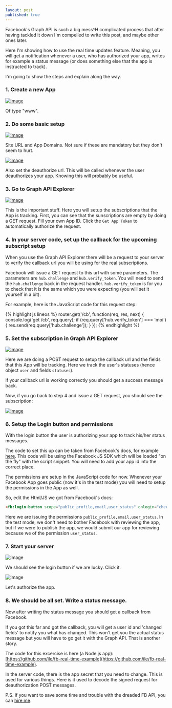 ```yaml
---
layout: post
published: true
---
```


Facebook's Graph API is such a big mess^H complicated process that after having tackled it down I'm compelled to write this post, and maybe other ones later.

Here I'm showing how to use the real time updates feature. Meaning, you will get a notification whenever a user, who has authorized your app, writes for example a status message (or does something else that the app is instructed to track). 

I'm going to show the steps and explain along the way.

### 1. Create a new App

[![image](https://cloud.githubusercontent.com/assets/433707/6323320/7c59397e-bb30-11e4-977f-dd31ec095b05.png)](https://cloud.githubusercontent.com/assets/433707/6323320/7c59397e-bb30-11e4-977f-dd31ec095b05.png)

Of type "www".

### 2. Do some basic setup

[![image](https://cloud.githubusercontent.com/assets/433707/6323339/db33a678-bb30-11e4-8e10-4841124c7e70.png)](https://cloud.githubusercontent.com/assets/433707/6323339/db33a678-bb30-11e4-8e10-4841124c7e70.png)

Site URL and App Domains. Not sure if these are mandatory but they don't seem to hurt.

[![image](https://cloud.githubusercontent.com/assets/433707/6323490/d92533bc-bb33-11e4-92b9-5a34f39bf50e.png)](https://cloud.githubusercontent.com/assets/433707/6323490/d92533bc-bb33-11e4-92b9-5a34f39bf50e.png)

Also set the deauthorize url. This will be called whenever the user deauthorizes your app. Knowing this will probably be useful.

### 3. Go to Graph API Explorer

[![image](https://cloud.githubusercontent.com/assets/433707/6323376/9619e2b8-bb31-11e4-9505-b2d65bed8b51.png)](https://cloud.githubusercontent.com/assets/433707/6323376/9619e2b8-bb31-11e4-9505-b2d65bed8b51.png)

This is the important stuff. Here you will setup the subscriptions that the App is tracking. First, you can see that the sunscriptions are empty by doing a GET request. Fill your own App ID. Click the `Get App Token` to automatically authorize the request.

### 4. In your server code, set up the callback for the upcoming subscript setup

When you use the Graph API Explorer there will be a request to your server to verify the callback url you will be using for the real subscriptions.

Facebook will issue a GET request to this url with some parameters. The parameters are `hub.challenge` and `hub.verify_token`. You will need to send the `hub.challenge` back in the request handler. `hub.verify_token` is for you to check that it is the same which you were expecting (you will set it yourself in a bit).

For example, here is the JavaScript code for this request step:

{% highlight js lineos %}
router.get('/cb', function(req, res, next) {
	console.log('get /cb', req.query);
	if (req.query['hub.verify_token'] === 'moi') {
		res.send(req.query['hub.challenge']);
	}
});
{% endhighlight %}

### 5. Set the subscription in Graph API Explorer

[![image](https://cloud.githubusercontent.com/assets/433707/6323445/dbe20112-bb32-11e4-809a-cad12d42ac69.png)](https://cloud.githubusercontent.com/assets/433707/6323445/dbe20112-bb32-11e4-809a-cad12d42ac69.png)

Here we are doing a POST request to setup the callback url and the fields that this App will be tracking. Here we track the user's statuses (hence object `user` and fields `statuses`).

If your callback url is working correctly you should get a success message back.

Now, if you go back to step 4 and issue a GET request, you should see the subscription:

[![image](https://cloud.githubusercontent.com/assets/433707/6323566/52ace418-bb35-11e4-8b32-65b2bd7e1f80.png)](https://cloud.githubusercontent.com/assets/433707/6323566/52ace418-bb35-11e4-8b32-65b2bd7e1f80.png)


### 6. Setup the Login button and permissions

With the login button the user is authorizing your app to track his/her status messages.

The code to set this up can be taken from Facebook's docs, for example [here](https://developers.facebook.com/docs/facebook-login/login-flow-for-web/v2.2). This code will be using the Facebook JS SDK which will be loaded "on the fly" with the script snippet. You will need to add your app id into the correct place.

The permissions are setup in the JavaScript code for now. Whenever your Facebook App goes public (now it's in the test mode) you will need to setup the permissions in the App as well.

So, edit the Html/JS we got from Facebook's docs:

```html
<fb:login-button scope="public_profile,email,user_status" onlogin="checkLoginState();"></fb:login-button>
```

Here we are issuing the permissions `public_profile,email,user_status`. In the test mode, we don't need to bother Facebook with reviewing the app, but if we were to publish the app, we would submit our app for reviewing because we of the permission `user_status`.

### 7. Start your server

![image](https://cloud.githubusercontent.com/assets/433707/6323500/236661a8-bb34-11e4-9508-4f15b7c60d5d.png)

We should see the login button if we are lucky. Click it.

![image](https://cloud.githubusercontent.com/assets/433707/6323635/390f9cf2-bb36-11e4-813e-7aa4778f4217.png)

Let's authorize the app.

### 8. We should be all set. Write a status message.

Now after writing the status message you should get a callback from Facebook.

If you got this far and got the callback, you will get a user id and 'changed fields' to notify you what has changed. This won't get you the actual status message but you will have to go get it with the Graph API. That is another story. 

The code for this excercise is here (a Node.js app): [https://github.com/ile/fb-real-time-example](https://github.com/ile/fb-real-time-example).

In the server code, there is the app secret that you need to change. This is used for various things. Here is it used to decode the signed request for deauthorization POST messages.

P.S. if you want to save some time and trouble with the dreaded FB API, you can [hire me](http://ilkkah.com/contact).






